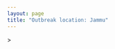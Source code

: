 ```yaml
---
layout: page
title: "Outbreak location: Jammu"
---
```

<div id="mapid">
<script src="https://buda-magenta.github.io/hazard_map/load_map.js"></script>
><script>
var marker_outbreak = L.marker([32.718561, 74.858092],{"autoPan": true}).addTo(map); marker_outbreak.bindTooltip("Jammu").openTooltip();

var circle_1 = L.circle([28.651718, 77.221939], {"pane": "markerPane", "color": "red", "fill": true, "fillOpacity": 0.2, "fillRule": "evenodd", "lineCap": "round", "lineJoin": "round", "opacity": 1.0, "radius": 107248, "stroke": true, "weight": 3}).addTo(map);
circle_1.bindTooltip("Delhi<br>rank: 1<br>hazard index: 0.107248")
circle_1.bindPopup('<a href="https://buda-magenta.github.io/hazard_map/Delhi">Delhi</a>')

var circle_2 = L.circle([31.292011, 75.568058], {"pane": "markerPane", "color": "red", "fill": true, "fillOpacity": 0.2, "fillRule": "evenodd", "lineCap": "round", "lineJoin": "round", "opacity": 1.0, "radius": 34776, "stroke": true, "weight": 3}).addTo(map);
circle_2.bindTooltip("Jalandhar<br>rank: 2<br>hazard index: 0.034776")
circle_2.bindPopup('<a href="https://buda-magenta.github.io/hazard_map/Jalandhar">Jalandhar</a>')

var circle_3 = L.circle([34.074744, 74.820444], {"pane": "markerPane", "color": "red", "fill": true, "fillOpacity": 0.2, "fillRule": "evenodd", "lineCap": "round", "lineJoin": "round", "opacity": 1.0, "radius": 34294, "stroke": true, "weight": 3}).addTo(map);
circle_3.bindTooltip("Srinagar<br>rank: 3<br>hazard index: 0.034295")
circle_3.bindPopup('<a href="https://buda-magenta.github.io/hazard_map/Srinagar">Srinagar</a>')

var circle_4 = L.circle([30.909016, 75.851601], {"pane": "markerPane", "color": "red", "fill": true, "fillOpacity": 0.2, "fillRule": "evenodd", "lineCap": "round", "lineJoin": "round", "opacity": 1.0, "radius": 30498, "stroke": true, "weight": 3}).addTo(map);
circle_4.bindTooltip("Ludhiana<br>rank: 4<br>hazard index: 0.030499")
circle_4.bindPopup('<a href="https://buda-magenta.github.io/hazard_map/Ludhiana">Ludhiana</a>')

var circle_5 = L.circle([31.634308, 74.873679], {"pane": "markerPane", "color": "red", "fill": true, "fillOpacity": 0.2, "fillRule": "evenodd", "lineCap": "round", "lineJoin": "round", "opacity": 1.0, "radius": 25561, "stroke": true, "weight": 3}).addTo(map);
circle_5.bindTooltip("Amritsar<br>rank: 5<br>hazard index: 0.025561")
circle_5.bindPopup('<a href="https://buda-magenta.github.io/hazard_map/Amritsar">Amritsar</a>')

var circle_6 = L.circle([32.301710, 75.658642], {"pane": "markerPane", "color": "red", "fill": true, "fillOpacity": 0.2, "fillRule": "evenodd", "lineCap": "round", "lineJoin": "round", "opacity": 1.0, "radius": 15220, "stroke": true, "weight": 3}).addTo(map);
circle_6.bindTooltip("Pathankot<br>rank: 6<br>hazard index: 0.015221")
circle_6.bindPopup('<a href="https://buda-magenta.github.io/hazard_map/Pathankot">Pathankot</a>')

var circle_7 = L.circle([23.021624, 72.579707], {"pane": "markerPane", "color": "red", "fill": true, "fillOpacity": 0.2, "fillRule": "evenodd", "lineCap": "round", "lineJoin": "round", "opacity": 1.0, "radius": 10831, "stroke": true, "weight": 3}).addTo(map);
circle_7.bindTooltip("Ahmedabad<br>rank: 7<br>hazard index: 0.010832")
circle_7.bindPopup('<a href="https://buda-magenta.github.io/hazard_map/Ahmedabad">Ahmedabad</a>')

var circle_8 = L.circle([26.838100, 80.934600], {"pane": "markerPane", "color": "red", "fill": true, "fillOpacity": 0.2, "fillRule": "evenodd", "lineCap": "round", "lineJoin": "round", "opacity": 1.0, "radius": 9696, "stroke": true, "weight": 3}).addTo(map);
circle_8.bindTooltip("Lucknow<br>rank: 8<br>hazard index: 0.009696")
circle_8.bindPopup('<a href="https://buda-magenta.github.io/hazard_map/Lucknow">Lucknow</a>')

var circle_9 = L.circle([25.531031, 78.652689], {"pane": "markerPane", "color": "red", "fill": true, "fillOpacity": 0.2, "fillRule": "evenodd", "lineCap": "round", "lineJoin": "round", "opacity": 1.0, "radius": 7533, "stroke": true, "weight": 3}).addTo(map);
circle_9.bindTooltip("Jhansi<br>rank: 9<br>hazard index: 0.007534")
circle_9.bindPopup('<a href="https://buda-magenta.github.io/hazard_map/Jhansi">Jhansi</a>')

var circle_10 = L.circle([29.988077, 77.508130], {"pane": "markerPane", "color": "red", "fill": true, "fillOpacity": 0.2, "fillRule": "evenodd", "lineCap": "round", "lineJoin": "round", "opacity": 1.0, "radius": 6601, "stroke": true, "weight": 3}).addTo(map);
circle_10.bindTooltip("Saharanpur<br>rank: 10<br>hazard index: 0.006601")
circle_10.bindPopup('<a href="https://buda-magenta.github.io/hazard_map/Saharanpur">Saharanpur</a>')

var circle_11 = L.circle([19.075990, 72.877393], {"pane": "markerPane", "color": "red", "fill": true, "fillOpacity": 0.2, "fillRule": "evenodd", "lineCap": "round", "lineJoin": "round", "opacity": 1.0, "radius": 5399, "stroke": true, "weight": 3}).addTo(map);
circle_11.bindTooltip("Mumbai<br>rank: 11<br>hazard index: 0.005399")
circle_11.bindPopup('<a href="https://buda-magenta.github.io/hazard_map/Mumbai">Mumbai</a>')

var circle_12 = L.circle([26.296772, 73.035143], {"pane": "markerPane", "color": "red", "fill": true, "fillOpacity": 0.2, "fillRule": "evenodd", "lineCap": "round", "lineJoin": "round", "opacity": 1.0, "radius": 4578, "stroke": true, "weight": 3}).addTo(map);
circle_12.bindTooltip("Jodhpur<br>rank: 12<br>hazard index: 0.004579")
circle_12.bindPopup('<a href="https://buda-magenta.github.io/hazard_map/Jodhpur">Jodhpur</a>')

var circle_13 = L.circle([22.541418, 88.357691], {"pane": "markerPane", "color": "red", "fill": true, "fillOpacity": 0.2, "fillRule": "evenodd", "lineCap": "round", "lineJoin": "round", "opacity": 1.0, "radius": 4468, "stroke": true, "weight": 3}).addTo(map);
circle_13.bindTooltip("Kolkata<br>rank: 13<br>hazard index: 0.004469")
circle_13.bindPopup('<a href="https://buda-magenta.github.io/hazard_map/Kolkata">Kolkata</a>')

var circle_14 = L.circle([26.460914, 80.321759], {"pane": "markerPane", "color": "red", "fill": true, "fillOpacity": 0.2, "fillRule": "evenodd", "lineCap": "round", "lineJoin": "round", "opacity": 1.0, "radius": 3927, "stroke": true, "weight": 3}).addTo(map);
circle_14.bindTooltip("Kanpur<br>rank: 14<br>hazard index: 0.003927")
circle_14.bindPopup('<a href="https://buda-magenta.github.io/hazard_map/Kanpur">Kanpur</a>')

var circle_15 = L.circle([28.863842, 78.805778], {"pane": "markerPane", "color": "red", "fill": true, "fillOpacity": 0.2, "fillRule": "evenodd", "lineCap": "round", "lineJoin": "round", "opacity": 1.0, "radius": 3607, "stroke": true, "weight": 3}).addTo(map);
circle_15.bindTooltip("Moradabad<br>rank: 15<br>hazard index: 0.003608")
circle_15.bindPopup('<a href="https://buda-magenta.github.io/hazard_map/Moradabad">Moradabad</a>')

var circle_16 = L.circle([31.608574, 75.846442], {"pane": "markerPane", "color": "red", "fill": true, "fillOpacity": 0.2, "fillRule": "evenodd", "lineCap": "round", "lineJoin": "round", "opacity": 1.0, "radius": 3414, "stroke": true, "weight": 3}).addTo(map);
circle_16.bindTooltip("Hoshiarpur<br>rank: 16<br>hazard index: 0.003415")
circle_16.bindPopup('<a href="https://buda-magenta.github.io/hazard_map/Hoshiarpur">Hoshiarpur</a>')

var circle_17 = L.circle([28.015929, 73.317137], {"pane": "markerPane", "color": "red", "fill": true, "fillOpacity": 0.2, "fillRule": "evenodd", "lineCap": "round", "lineJoin": "round", "opacity": 1.0, "radius": 2697, "stroke": true, "weight": 3}).addTo(map);
circle_17.bindTooltip("Bikaner<br>rank: 17<br>hazard index: 0.002698")
circle_17.bindPopup('<a href="https://buda-magenta.github.io/hazard_map/Bikaner">Bikaner</a>')

var circle_18 = L.circle([25.335649, 83.007629], {"pane": "markerPane", "color": "red", "fill": true, "fillOpacity": 0.2, "fillRule": "evenodd", "lineCap": "round", "lineJoin": "round", "opacity": 1.0, "radius": 2672, "stroke": true, "weight": 3}).addTo(map);
circle_18.bindTooltip("Varanasi<br>rank: 18<br>hazard index: 0.002673")
circle_18.bindPopup('<a href="https://buda-magenta.github.io/hazard_map/Varanasi">Varanasi</a>')

var circle_19 = L.circle([26.915458, 75.818982], {"pane": "markerPane", "color": "red", "fill": true, "fillOpacity": 0.2, "fillRule": "evenodd", "lineCap": "round", "lineJoin": "round", "opacity": 1.0, "radius": 2566, "stroke": true, "weight": 3}).addTo(map);
circle_19.bindTooltip("Jaipur<br>rank: 19<br>hazard index: 0.002566")
circle_19.bindPopup('<a href="https://buda-magenta.github.io/hazard_map/Jaipur">Jaipur</a>')

var circle_20 = L.circle([28.457876, 79.405571], {"pane": "markerPane", "color": "red", "fill": true, "fillOpacity": 0.2, "fillRule": "evenodd", "lineCap": "round", "lineJoin": "round", "opacity": 1.0, "radius": 2286, "stroke": true, "weight": 3}).addTo(map);
circle_20.bindTooltip("Bareilly<br>rank: 20<br>hazard index: 0.002286")
circle_20.bindPopup('<a href="https://buda-magenta.github.io/hazard_map/Bareilly">Bareilly</a>')

var circle_21 = L.circle([31.819303, 75.199994], {"pane": "markerPane", "color": "red", "fill": true, "fillOpacity": 0.2, "fillRule": "evenodd", "lineCap": "round", "lineJoin": "round", "opacity": 1.0, "radius": 2169, "stroke": true, "weight": 3}).addTo(map);
circle_21.bindTooltip("Batala<br>rank: 21<br>hazard index: 0.002169")
circle_21.bindPopup('<a href="https://buda-magenta.github.io/hazard_map/Batala">Batala</a>')

var circle_22 = L.circle([30.179115, 75.047102], {"pane": "markerPane", "color": "red", "fill": true, "fillOpacity": 0.2, "fillRule": "evenodd", "lineCap": "round", "lineJoin": "round", "opacity": 1.0, "radius": 2146, "stroke": true, "weight": 3}).addTo(map);
circle_22.bindTooltip("Bathinda<br>rank: 22<br>hazard index: 0.002146")
circle_22.bindPopup('<a href="https://buda-magenta.github.io/hazard_map/Bathinda">Bathinda</a>')

var circle_23 = L.circle([27.175255, 78.009816], {"pane": "markerPane", "color": "red", "fill": true, "fillOpacity": 0.2, "fillRule": "evenodd", "lineCap": "round", "lineJoin": "round", "opacity": 1.0, "radius": 1891, "stroke": true, "weight": 3}).addTo(map);
circle_23.bindTooltip("Agra<br>rank: 23<br>hazard index: 0.001891")
circle_23.bindPopup('<a href="https://buda-magenta.github.io/hazard_map/Agra">Agra</a>')

var circle_24 = L.circle([23.258486, 77.401989], {"pane": "markerPane", "color": "red", "fill": true, "fillOpacity": 0.2, "fillRule": "evenodd", "lineCap": "round", "lineJoin": "round", "opacity": 1.0, "radius": 1851, "stroke": true, "weight": 3}).addTo(map);
circle_24.bindTooltip("Bhopal<br>rank: 24<br>hazard index: 0.001852")
circle_24.bindPopup('<a href="https://buda-magenta.github.io/hazard_map/Bhopal">Bhopal</a>')

var circle_25 = L.circle([29.000653, 77.768229], {"pane": "markerPane", "color": "red", "fill": true, "fillOpacity": 0.2, "fillRule": "evenodd", "lineCap": "round", "lineJoin": "round", "opacity": 1.0, "radius": 1726, "stroke": true, "weight": 3}).addTo(map);
circle_25.bindTooltip("Meerut<br>rank: 25<br>hazard index: 0.001727")
circle_25.bindPopup('<a href="https://buda-magenta.github.io/hazard_map/Meerut">Meerut</a>')

var circle_26 = L.circle([28.402979, 77.310384], {"pane": "markerPane", "color": "red", "fill": true, "fillOpacity": 0.2, "fillRule": "evenodd", "lineCap": "round", "lineJoin": "round", "opacity": 1.0, "radius": 1671, "stroke": true, "weight": 3}).addTo(map);
circle_26.bindTooltip("Faridabad<br>rank: 26<br>hazard index: 0.001671")
circle_26.bindPopup('<a href="https://buda-magenta.github.io/hazard_map/Faridabad">Faridabad</a>')

var circle_27 = L.circle([30.384367, 76.770421], {"pane": "markerPane", "color": "red", "fill": true, "fillOpacity": 0.2, "fillRule": "evenodd", "lineCap": "round", "lineJoin": "round", "opacity": 1.0, "radius": 1554, "stroke": true, "weight": 3}).addTo(map);
circle_27.bindTooltip("Ambala<br>rank: 27<br>hazard index: 0.001554")
circle_27.bindPopup('<a href="https://buda-magenta.github.io/hazard_map/Ambala">Ambala</a>')

var circle_28 = L.circle([28.428262, 77.002700], {"pane": "markerPane", "color": "red", "fill": true, "fillOpacity": 0.2, "fillRule": "evenodd", "lineCap": "round", "lineJoin": "round", "opacity": 1.0, "radius": 1516, "stroke": true, "weight": 3}).addTo(map);
circle_28.bindTooltip("Gurgaon<br>rank: 28<br>hazard index: 0.001516")
circle_28.bindPopup('<a href="https://buda-magenta.github.io/hazard_map/Gurgaon">Gurgaon</a>')

var circle_29 = L.circle([31.385241, 75.305523], {"pane": "markerPane", "color": "red", "fill": true, "fillOpacity": 0.2, "fillRule": "evenodd", "lineCap": "round", "lineJoin": "round", "opacity": 1.0, "radius": 1331, "stroke": true, "weight": 3}).addTo(map);
circle_29.bindTooltip("Kapurthala<br>rank: 29<br>hazard index: 0.001331")
circle_29.bindPopup('<a href="https://buda-magenta.github.io/hazard_map/Kapurthala">Kapurthala</a>')

var circle_30 = L.circle([26.203725, 78.157363], {"pane": "markerPane", "color": "red", "fill": true, "fillOpacity": 0.2, "fillRule": "evenodd", "lineCap": "round", "lineJoin": "round", "opacity": 1.0, "radius": 1265, "stroke": true, "weight": 3}).addTo(map);
circle_30.bindTooltip("Gwalior<br>rank: 30<br>hazard index: 0.001265")
circle_30.bindPopup('<a href="https://buda-magenta.github.io/hazard_map/Gwalior">Gwalior</a>')

var circle_31 = L.circle([18.521428, 73.854454], {"pane": "markerPane", "color": "red", "fill": true, "fillOpacity": 0.2, "fillRule": "evenodd", "lineCap": "round", "lineJoin": "round", "opacity": 1.0, "radius": 1260, "stroke": true, "weight": 3}).addTo(map);
circle_31.bindTooltip("Pune<br>rank: 31<br>hazard index: 0.001260")
circle_31.bindPopup('<a href="https://buda-magenta.github.io/hazard_map/Pune">Pune</a>')

var circle_32 = L.circle([25.438130, 81.833800], {"pane": "markerPane", "color": "red", "fill": true, "fillOpacity": 0.2, "fillRule": "evenodd", "lineCap": "round", "lineJoin": "round", "opacity": 1.0, "radius": 1254, "stroke": true, "weight": 3}).addTo(map);
circle_32.bindTooltip("Allahabad<br>rank: 32<br>hazard index: 0.001255")
circle_32.bindPopup('<a href="https://buda-magenta.github.io/hazard_map/Allahabad">Allahabad</a>')

var circle_33 = L.circle([30.733442, 76.779714], {"pane": "markerPane", "color": "red", "fill": true, "fillOpacity": 0.2, "fillRule": "evenodd", "lineCap": "round", "lineJoin": "round", "opacity": 1.0, "radius": 1128, "stroke": true, "weight": 3}).addTo(map);
circle_33.bindTooltip("Chandigarh<br>rank: 33<br>hazard index: 0.001128")
circle_33.bindPopup('<a href="https://buda-magenta.github.io/hazard_map/Chandigarh">Chandigarh</a>')

var circle_34 = L.circle([28.901090, 76.580194], {"pane": "markerPane", "color": "red", "fill": true, "fillOpacity": 0.2, "fillRule": "evenodd", "lineCap": "round", "lineJoin": "round", "opacity": 1.0, "radius": 1103, "stroke": true, "weight": 3}).addTo(map);
circle_34.bindTooltip("Rohtak<br>rank: 34<br>hazard index: 0.001104")
circle_34.bindPopup('<a href="https://buda-magenta.github.io/hazard_map/Rohtak">Rohtak</a>')

var circle_35 = L.circle([29.391275, 76.977168], {"pane": "markerPane", "color": "red", "fill": true, "fillOpacity": 0.2, "fillRule": "evenodd", "lineCap": "round", "lineJoin": "round", "opacity": 1.0, "radius": 1078, "stroke": true, "weight": 3}).addTo(map);
circle_35.bindTooltip("Panipat<br>rank: 35<br>hazard index: 0.001078")
circle_35.bindPopup('<a href="https://buda-magenta.github.io/hazard_map/Panipat">Panipat</a>')

var circle_36 = L.circle([27.876990, 78.137290], {"pane": "markerPane", "color": "red", "fill": true, "fillOpacity": 0.2, "fillRule": "evenodd", "lineCap": "round", "lineJoin": "round", "opacity": 1.0, "radius": 980, "stroke": true, "weight": 3}).addTo(map);
circle_36.bindTooltip("Aligarh<br>rank: 36<br>hazard index: 0.000980")
circle_36.bindPopup('<a href="https://buda-magenta.github.io/hazard_map/Aligarh">Aligarh</a>')

var circle_37 = L.circle([12.979120, 77.591300], {"pane": "markerPane", "color": "red", "fill": true, "fillOpacity": 0.2, "fillRule": "evenodd", "lineCap": "round", "lineJoin": "round", "opacity": 1.0, "radius": 968, "stroke": true, "weight": 3}).addTo(map);
circle_37.bindTooltip("Bangalore<br>rank: 37<br>hazard index: 0.000969")
circle_37.bindPopup('<a href="https://buda-magenta.github.io/hazard_map/Bangalore">Bangalore</a>')

var circle_38 = L.circle([21.170200, 72.831100], {"pane": "markerPane", "color": "red", "fill": true, "fillOpacity": 0.2, "fillRule": "evenodd", "lineCap": "round", "lineJoin": "round", "opacity": 1.0, "radius": 914, "stroke": true, "weight": 3}).addTo(map);
circle_38.bindTooltip("Surat<br>rank: 38<br>hazard index: 0.000915")
circle_38.bindPopup('<a href="https://buda-magenta.github.io/hazard_map/Surat">Surat</a>')

var circle_39 = L.circle([29.938447, 78.145298], {"pane": "markerPane", "color": "red", "fill": true, "fillOpacity": 0.2, "fillRule": "evenodd", "lineCap": "round", "lineJoin": "round", "opacity": 1.0, "radius": 903, "stroke": true, "weight": 3}).addTo(map);
circle_39.bindTooltip("Haridwar<br>rank: 39<br>hazard index: 0.000904")
circle_39.bindPopup('<a href="https://buda-magenta.github.io/hazard_map/Haridwar">Haridwar</a>')

var circle_40 = L.circle([22.720362, 75.868200], {"pane": "markerPane", "color": "red", "fill": true, "fillOpacity": 0.2, "fillRule": "evenodd", "lineCap": "round", "lineJoin": "round", "opacity": 1.0, "radius": 889, "stroke": true, "weight": 3}).addTo(map);
circle_40.bindTooltip("Indore<br>rank: 40<br>hazard index: 0.000890")
circle_40.bindPopup('<a href="https://buda-magenta.github.io/hazard_map/Indore">Indore</a>')

var circle_41 = L.circle([25.609324, 85.123525], {"pane": "markerPane", "color": "red", "fill": true, "fillOpacity": 0.2, "fillRule": "evenodd", "lineCap": "round", "lineJoin": "round", "opacity": 1.0, "radius": 888, "stroke": true, "weight": 3}).addTo(map);
circle_41.bindTooltip("Patna<br>rank: 41<br>hazard index: 0.000888")
circle_41.bindPopup('<a href="https://buda-magenta.github.io/hazard_map/Patna">Patna</a>')

var circle_42 = L.circle([23.795281, 86.430964], {"pane": "markerPane", "color": "red", "fill": true, "fillOpacity": 0.2, "fillRule": "evenodd", "lineCap": "round", "lineJoin": "round", "opacity": 1.0, "radius": 887, "stroke": true, "weight": 3}).addTo(map);
circle_42.bindTooltip("Dhanbad<br>rank: 42<br>hazard index: 0.000888")
circle_42.bindPopup('<a href="https://buda-magenta.github.io/hazard_map/Dhanbad">Dhanbad</a>')

var circle_43 = L.circle([27.912633, 79.746563], {"pane": "markerPane", "color": "red", "fill": true, "fillOpacity": 0.2, "fillRule": "evenodd", "lineCap": "round", "lineJoin": "round", "opacity": 1.0, "radius": 856, "stroke": true, "weight": 3}).addTo(map);
circle_43.bindTooltip("Shahjahanpur<br>rank: 43<br>hazard index: 0.000856")
circle_43.bindPopup('<a href="https://buda-magenta.github.io/hazard_map/Shahjahanpur">Shahjahanpur</a>')

var circle_44 = L.circle([30.211200, 77.286390], {"pane": "markerPane", "color": "red", "fill": true, "fillOpacity": 0.2, "fillRule": "evenodd", "lineCap": "round", "lineJoin": "round", "opacity": 1.0, "radius": 815, "stroke": true, "weight": 3}).addTo(map);
circle_44.bindTooltip("Yamunanagar<br>rank: 44<br>hazard index: 0.000816")
circle_44.bindPopup('<a href="https://buda-magenta.github.io/hazard_map/Yamunanagar">Yamunanagar</a>')

var circle_45 = L.circle([30.885100, 74.660141], {"pane": "markerPane", "color": "red", "fill": true, "fillOpacity": 0.2, "fillRule": "evenodd", "lineCap": "round", "lineJoin": "round", "opacity": 1.0, "radius": 796, "stroke": true, "weight": 3}).addTo(map);
circle_45.bindTooltip("Firozpur<br>rank: 45<br>hazard index: 0.000797")
circle_45.bindPopup('<a href="https://buda-magenta.github.io/hazard_map/Firozpur">Firozpur</a>')

var circle_46 = L.circle([30.783987, 75.160574], {"pane": "markerPane", "color": "red", "fill": true, "fillOpacity": 0.2, "fillRule": "evenodd", "lineCap": "round", "lineJoin": "round", "opacity": 1.0, "radius": 786, "stroke": true, "weight": 3}).addTo(map);
circle_46.bindTooltip("Moga<br>rank: 46<br>hazard index: 0.000786")
circle_46.bindPopup('<a href="https://buda-magenta.github.io/hazard_map/Moga">Moga</a>')

var circle_47 = L.circle([29.680327, 76.989625], {"pane": "markerPane", "color": "red", "fill": true, "fillOpacity": 0.2, "fillRule": "evenodd", "lineCap": "round", "lineJoin": "round", "opacity": 1.0, "radius": 747, "stroke": true, "weight": 3}).addTo(map);
circle_47.bindTooltip("Karnal<br>rank: 47<br>hazard index: 0.000747")
circle_47.bindPopup('<a href="https://buda-magenta.github.io/hazard_map/Karnal">Karnal</a>')

var circle_48 = L.circle([21.149813, 79.082056], {"pane": "markerPane", "color": "red", "fill": true, "fillOpacity": 0.2, "fillRule": "evenodd", "lineCap": "round", "lineJoin": "round", "opacity": 1.0, "radius": 739, "stroke": true, "weight": 3}).addTo(map);
circle_48.bindTooltip("Nagpur<br>rank: 48<br>hazard index: 0.000740")
circle_48.bindPopup('<a href="https://buda-magenta.github.io/hazard_map/Nagpur">Nagpur</a>')

var circle_49 = L.circle([17.388786, 78.461065], {"pane": "markerPane", "color": "red", "fill": true, "fillOpacity": 0.2, "fillRule": "evenodd", "lineCap": "round", "lineJoin": "round", "opacity": 1.0, "radius": 718, "stroke": true, "weight": 3}).addTo(map);
circle_49.bindTooltip("Hyderabad<br>rank: 49<br>hazard index: 0.000719")
circle_49.bindPopup('<a href="https://buda-magenta.github.io/hazard_map/Hyderabad">Hyderabad</a>')

var circle_50 = L.circle([26.671329, 83.364583], {"pane": "markerPane", "color": "red", "fill": true, "fillOpacity": 0.2, "fillRule": "evenodd", "lineCap": "round", "lineJoin": "round", "opacity": 1.0, "radius": 697, "stroke": true, "weight": 3}).addTo(map);
circle_50.bindTooltip("Gorakhpur<br>rank: 50<br>hazard index: 0.000697")
circle_50.bindPopup('<a href="https://buda-magenta.github.io/hazard_map/Gorakhpur">Gorakhpur</a>')

var circle_51 = L.circle([13.083694, 80.270186], {"pane": "markerPane", "color": "red", "fill": true, "fillOpacity": 0.2, "fillRule": "evenodd", "lineCap": "round", "lineJoin": "round", "opacity": 1.0, "radius": 679, "stroke": true, "weight": 3}).addTo(map);
circle_51.bindTooltip("Chennai<br>rank: 51<br>hazard index: 0.000680")
circle_51.bindPopup('<a href="https://buda-magenta.github.io/hazard_map/Chennai">Chennai</a>')

var circle_52 = L.circle([25.196826, 76.000893], {"pane": "markerPane", "color": "red", "fill": true, "fillOpacity": 0.2, "fillRule": "evenodd", "lineCap": "round", "lineJoin": "round", "opacity": 1.0, "radius": 667, "stroke": true, "weight": 3}).addTo(map);
circle_52.bindTooltip("Kota<br>rank: 52<br>hazard index: 0.000668")
circle_52.bindPopup('<a href="https://buda-magenta.github.io/hazard_map/Kota">Kota</a>')

var circle_53 = L.circle([29.367200, 74.298364], {"pane": "markerPane", "color": "red", "fill": true, "fillOpacity": 0.2, "fillRule": "evenodd", "lineCap": "round", "lineJoin": "round", "opacity": 1.0, "radius": 659, "stroke": true, "weight": 3}).addTo(map);
circle_53.bindTooltip("Hanumangarh<br>rank: 53<br>hazard index: 0.000659")
circle_53.bindPopup('<a href="https://buda-magenta.github.io/hazard_map/Hanumangarh">Hanumangarh</a>')

var circle_54 = L.circle([29.003314, 77.016732], {"pane": "markerPane", "color": "red", "fill": true, "fillOpacity": 0.2, "fillRule": "evenodd", "lineCap": "round", "lineJoin": "round", "opacity": 1.0, "radius": 616, "stroke": true, "weight": 3}).addTo(map);
circle_54.bindTooltip("Sonipat<br>rank: 54<br>hazard index: 0.000616")
circle_54.bindPopup('<a href="https://buda-magenta.github.io/hazard_map/Sonipat">Sonipat</a>')

var circle_55 = L.circle([28.733400, 77.298600], {"pane": "markerPane", "color": "red", "fill": true, "fillOpacity": 0.2, "fillRule": "evenodd", "lineCap": "round", "lineJoin": "round", "opacity": 1.0, "radius": 612, "stroke": true, "weight": 3}).addTo(map);
circle_55.bindTooltip("Loni<br>rank: 55<br>hazard index: 0.000612")
circle_55.bindPopup('<a href="https://buda-magenta.github.io/hazard_map/Loni">Loni</a>')

var circle_56 = L.circle([29.869350, 77.890212], {"pane": "markerPane", "color": "red", "fill": true, "fillOpacity": 0.2, "fillRule": "evenodd", "lineCap": "round", "lineJoin": "round", "opacity": 1.0, "radius": 569, "stroke": true, "weight": 3}).addTo(map);
circle_56.bindTooltip("Roorkee<br>rank: 56<br>hazard index: 0.000569")
circle_56.bindPopup('<a href="https://buda-magenta.github.io/hazard_map/Roorkee">Roorkee</a>')

var circle_57 = L.circle([27.633333, 77.583333], {"pane": "markerPane", "color": "red", "fill": true, "fillOpacity": 0.2, "fillRule": "evenodd", "lineCap": "round", "lineJoin": "round", "opacity": 1.0, "radius": 560, "stroke": true, "weight": 3}).addTo(map);
circle_57.bindTooltip("Mathura<br>rank: 57<br>hazard index: 0.000560")
circle_57.bindPopup('<a href="https://buda-magenta.github.io/hazard_map/Mathura">Mathura</a>')

var circle_58 = L.circle([23.687130, 86.974659], {"pane": "markerPane", "color": "red", "fill": true, "fillOpacity": 0.2, "fillRule": "evenodd", "lineCap": "round", "lineJoin": "round", "opacity": 1.0, "radius": 557, "stroke": true, "weight": 3}).addTo(map);
circle_58.bindTooltip("Asansol<br>rank: 58<br>hazard index: 0.000557")
circle_58.bindPopup('<a href="https://buda-magenta.github.io/hazard_map/Asansol">Asansol</a>')

var circle_59 = L.circle([29.448006, 77.740685], {"pane": "markerPane", "color": "red", "fill": true, "fillOpacity": 0.2, "fillRule": "evenodd", "lineCap": "round", "lineJoin": "round", "opacity": 1.0, "radius": 517, "stroke": true, "weight": 3}).addTo(map);
circle_59.bindTooltip("Muzaffarnagar<br>rank: 59<br>hazard index: 0.000518")
circle_59.bindPopup('<a href="https://buda-magenta.github.io/hazard_map/Muzaffarnagar">Muzaffarnagar</a>')

var circle_60 = L.circle([28.660965, 76.834676], {"pane": "markerPane", "color": "red", "fill": true, "fillOpacity": 0.2, "fillRule": "evenodd", "lineCap": "round", "lineJoin": "round", "opacity": 1.0, "radius": 486, "stroke": true, "weight": 3}).addTo(map);
circle_60.bindTooltip("Bahadurgarh<br>rank: 60<br>hazard index: 0.000486")
circle_60.bindPopup('<a href="https://buda-magenta.github.io/hazard_map/Bahadurgarh">Bahadurgarh</a>')

var circle_61 = L.circle([22.297314, 73.194257], {"pane": "markerPane", "color": "red", "fill": true, "fillOpacity": 0.2, "fillRule": "evenodd", "lineCap": "round", "lineJoin": "round", "opacity": 1.0, "radius": 431, "stroke": true, "weight": 3}).addTo(map);
circle_61.bindTooltip("Vadodara<br>rank: 61<br>hazard index: 0.000431")
circle_61.bindPopup('<a href="https://buda-magenta.github.io/hazard_map/Vadodara">Vadodara</a>')

var circle_62 = L.circle([27.060786, 74.176675], {"pane": "markerPane", "color": "red", "fill": true, "fillOpacity": 0.2, "fillRule": "evenodd", "lineCap": "round", "lineJoin": "round", "opacity": 1.0, "radius": 419, "stroke": true, "weight": 3}).addTo(map);
circle_62.bindTooltip("Nagaur<br>rank: 62<br>hazard index: 0.000419")
circle_62.bindPopup('<a href="https://buda-magenta.github.io/hazard_map/Nagaur">Nagaur</a>')

var circle_63 = L.circle([22.305199, 70.802833], {"pane": "markerPane", "color": "red", "fill": true, "fillOpacity": 0.2, "fillRule": "evenodd", "lineCap": "round", "lineJoin": "round", "opacity": 1.0, "radius": 415, "stroke": true, "weight": 3}).addTo(map);
circle_63.bindTooltip("Rajkot<br>rank: 63<br>hazard index: 0.000416")
circle_63.bindPopup('<a href="https://buda-magenta.github.io/hazard_map/Rajkot">Rajkot</a>')

var circle_64 = L.circle([28.753900, 77.399900], {"pane": "markerPane", "color": "red", "fill": true, "fillOpacity": 0.2, "fillRule": "evenodd", "lineCap": "round", "lineJoin": "round", "opacity": 1.0, "radius": 411, "stroke": true, "weight": 3}).addTo(map);
circle_64.bindTooltip("Khora<br>rank: 64<br>hazard index: 0.000412")
circle_64.bindPopup('<a href="https://buda-magenta.github.io/hazard_map/Khora">Khora</a>')

var circle_65 = L.circle([23.535048, 87.338043], {"pane": "markerPane", "color": "red", "fill": true, "fillOpacity": 0.2, "fillRule": "evenodd", "lineCap": "round", "lineJoin": "round", "opacity": 1.0, "radius": 385, "stroke": true, "weight": 3}).addTo(map);
circle_65.bindTooltip("Durgapur<br>rank: 65<br>hazard index: 0.000386")
circle_65.bindPopup('<a href="https://buda-magenta.github.io/hazard_map/Durgapur">Durgapur</a>')

var circle_66 = L.circle([25.795593, 82.488341], {"pane": "markerPane", "color": "red", "fill": true, "fillOpacity": 0.2, "fillRule": "evenodd", "lineCap": "round", "lineJoin": "round", "opacity": 1.0, "radius": 362, "stroke": true, "weight": 3}).addTo(map);
circle_66.bindTooltip("Jaunpur<br>rank: 66<br>hazard index: 0.000363")
circle_66.bindPopup('<a href="https://buda-magenta.github.io/hazard_map/Jaunpur">Jaunpur</a>')

var circle_67 = L.circle([24.796436, 85.007956], {"pane": "markerPane", "color": "red", "fill": true, "fillOpacity": 0.2, "fillRule": "evenodd", "lineCap": "round", "lineJoin": "round", "opacity": 1.0, "radius": 354, "stroke": true, "weight": 3}).addTo(map);
circle_67.bindTooltip("Gaya<br>rank: 67<br>hazard index: 0.000354")
circle_67.bindPopup('<a href="https://buda-magenta.github.io/hazard_map/Gaya">Gaya</a>')

var circle_68 = L.circle([29.301826, 76.338471], {"pane": "markerPane", "color": "red", "fill": true, "fillOpacity": 0.2, "fillRule": "evenodd", "lineCap": "round", "lineJoin": "round", "opacity": 1.0, "radius": 349, "stroke": true, "weight": 3}).addTo(map);
circle_68.bindTooltip("Jind<br>rank: 68<br>hazard index: 0.000350")
circle_68.bindPopup('<a href="https://buda-magenta.github.io/hazard_map/Jind">Jind</a>')

var circle_69 = L.circle([15.398403, 73.812918], {"pane": "markerPane", "color": "red", "fill": true, "fillOpacity": 0.2, "fillRule": "evenodd", "lineCap": "round", "lineJoin": "round", "opacity": 1.0, "radius": 344, "stroke": true, "weight": 3}).addTo(map);
circle_69.bindTooltip("Vasco Da Gama<br>rank: 69<br>hazard index: 0.000344")
circle_69.bindPopup('<a href="https://buda-magenta.github.io/hazard_map/Vasco_Da_Gama">Vasco Da Gama</a>')

var circle_70 = L.circle([22.801519, 86.202958], {"pane": "markerPane", "color": "red", "fill": true, "fillOpacity": 0.2, "fillRule": "evenodd", "lineCap": "round", "lineJoin": "round", "opacity": 1.0, "radius": 341, "stroke": true, "weight": 3}).addTo(map);
circle_70.bindTooltip("Jamshedpur<br>rank: 70<br>hazard index: 0.000341")
circle_70.bindPopup('<a href="https://buda-magenta.github.io/hazard_map/Jamshedpur">Jamshedpur</a>')

var circle_71 = L.circle([26.180598, 91.753943], {"pane": "markerPane", "color": "red", "fill": true, "fillOpacity": 0.2, "fillRule": "evenodd", "lineCap": "round", "lineJoin": "round", "opacity": 1.0, "radius": 337, "stroke": true, "weight": 3}).addTo(map);
circle_71.bindTooltip("Guwahati<br>rank: 71<br>hazard index: 0.000338")
circle_71.bindPopup('<a href="https://buda-magenta.github.io/hazard_map/Guwahati">Guwahati</a>')

var circle_72 = L.circle([30.533129, 75.880760], {"pane": "markerPane", "color": "red", "fill": true, "fillOpacity": 0.2, "fillRule": "evenodd", "lineCap": "round", "lineJoin": "round", "opacity": 1.0, "radius": 337, "stroke": true, "weight": 3}).addTo(map);
circle_72.bindTooltip("Malerkotla<br>rank: 72<br>hazard index: 0.000337")
circle_72.bindPopup('<a href="https://buda-magenta.github.io/hazard_map/Malerkotla">Malerkotla</a>')

var circle_73 = L.circle([25.565691, 80.063489], {"pane": "markerPane", "color": "red", "fill": true, "fillOpacity": 0.2, "fillRule": "evenodd", "lineCap": "round", "lineJoin": "round", "opacity": 1.0, "radius": 332, "stroke": true, "weight": 3}).addTo(map);
circle_73.bindTooltip("Khanna<br>rank: 73<br>hazard index: 0.000332")
circle_73.bindPopup('<a href="https://buda-magenta.github.io/hazard_map/Khanna">Khanna</a>')

var circle_74 = L.circle([25.604091, 73.415609], {"pane": "markerPane", "color": "red", "fill": true, "fillOpacity": 0.2, "fillRule": "evenodd", "lineCap": "round", "lineJoin": "round", "opacity": 1.0, "radius": 331, "stroke": true, "weight": 3}).addTo(map);
circle_74.bindTooltip("Pali<br>rank: 74<br>hazard index: 0.000332")
circle_74.bindPopup('<a href="https://buda-magenta.github.io/hazard_map/Pali">Pali</a>')

var circle_75 = L.circle([23.666667, 72.500000], {"pane": "markerPane", "color": "red", "fill": true, "fillOpacity": 0.2, "fillRule": "evenodd", "lineCap": "round", "lineJoin": "round", "opacity": 1.0, "radius": 327, "stroke": true, "weight": 3}).addTo(map);
circle_75.bindTooltip("Mahesana<br>rank: 75<br>hazard index: 0.000328")
circle_75.bindPopup('<a href="https://buda-magenta.github.io/hazard_map/Mahesana">Mahesana</a>')

var circle_76 = L.circle([27.177366, 78.389912], {"pane": "markerPane", "color": "red", "fill": true, "fillOpacity": 0.2, "fillRule": "evenodd", "lineCap": "round", "lineJoin": "round", "opacity": 1.0, "radius": 327, "stroke": true, "weight": 3}).addTo(map);
circle_76.bindTooltip("Firozabad<br>rank: 76<br>hazard index: 0.000327")
circle_76.bindPopup('<a href="https://buda-magenta.github.io/hazard_map/Firozabad">Firozabad</a>')

var circle_77 = L.circle([28.740613, 77.835426], {"pane": "markerPane", "color": "red", "fill": true, "fillOpacity": 0.2, "fillRule": "evenodd", "lineCap": "round", "lineJoin": "round", "opacity": 1.0, "radius": 315, "stroke": true, "weight": 3}).addTo(map);
circle_77.bindTooltip("Hapur<br>rank: 77<br>hazard index: 0.000315")
circle_77.bindPopup('<a href="https://buda-magenta.github.io/hazard_map/Hapur">Hapur</a>')

var circle_78 = L.circle([26.469100, 74.639000], {"pane": "markerPane", "color": "red", "fill": true, "fillOpacity": 0.2, "fillRule": "evenodd", "lineCap": "round", "lineJoin": "round", "opacity": 1.0, "radius": 312, "stroke": true, "weight": 3}).addTo(map);
circle_78.bindTooltip("Ajmer<br>rank: 78<br>hazard index: 0.000312")
circle_78.bindPopup('<a href="https://buda-magenta.github.io/hazard_map/Ajmer">Ajmer</a>')

var circle_79 = L.circle([30.129326, 77.245483], {"pane": "markerPane", "color": "red", "fill": true, "fillOpacity": 0.2, "fillRule": "evenodd", "lineCap": "round", "lineJoin": "round", "opacity": 1.0, "radius": 307, "stroke": true, "weight": 3}).addTo(map);
circle_79.bindTooltip("Jagadhri<br>rank: 79<br>hazard index: 0.000307")
circle_79.bindPopup('<a href="https://buda-magenta.github.io/hazard_map/Jagadhri">Jagadhri</a>')

var circle_80 = L.circle([28.570784, 77.327107], {"pane": "markerPane", "color": "red", "fill": true, "fillOpacity": 0.2, "fillRule": "evenodd", "lineCap": "round", "lineJoin": "round", "opacity": 1.0, "radius": 305, "stroke": true, "weight": 3}).addTo(map);
circle_80.bindTooltip("Noida<br>rank: 80<br>hazard index: 0.000305")
circle_80.bindPopup('<a href="https://buda-magenta.github.io/hazard_map/Noida">Noida</a>')

var circle_81 = L.circle([28.794068, 79.185930], {"pane": "markerPane", "color": "red", "fill": true, "fillOpacity": 0.2, "fillRule": "evenodd", "lineCap": "round", "lineJoin": "round", "opacity": 1.0, "radius": 304, "stroke": true, "weight": 3}).addTo(map);
circle_81.bindTooltip("Rampur<br>rank: 81<br>hazard index: 0.000304")
circle_81.bindPopup('<a href="https://buda-magenta.github.io/hazard_map/Rampur">Rampur</a>')

var circle_82 = L.circle([29.168807, 75.746110], {"pane": "markerPane", "color": "red", "fill": true, "fillOpacity": 0.2, "fillRule": "evenodd", "lineCap": "round", "lineJoin": "round", "opacity": 1.0, "radius": 302, "stroke": true, "weight": 3}).addTo(map);
circle_82.bindTooltip("Hisar<br>rank: 82<br>hazard index: 0.000302")
circle_82.bindPopup('<a href="https://buda-magenta.github.io/hazard_map/Hisar">Hisar</a>')

var circle_83 = L.circle([19.194329, 72.970178], {"pane": "markerPane", "color": "red", "fill": true, "fillOpacity": 0.2, "fillRule": "evenodd", "lineCap": "round", "lineJoin": "round", "opacity": 1.0, "radius": 301, "stroke": true, "weight": 3}).addTo(map);
circle_83.bindTooltip("Thane<br>rank: 83<br>hazard index: 0.000302")
circle_83.bindPopup('<a href="https://buda-magenta.github.io/hazard_map/Thane">Thane</a>')

var circle_84 = L.circle([26.718324, 79.090254], {"pane": "markerPane", "color": "red", "fill": true, "fillOpacity": 0.2, "fillRule": "evenodd", "lineCap": "round", "lineJoin": "round", "opacity": 1.0, "radius": 288, "stroke": true, "weight": 3}).addTo(map);
circle_84.bindTooltip("Etawah<br>rank: 84<br>hazard index: 0.000288")
circle_84.bindPopup('<a href="https://buda-magenta.github.io/hazard_map/Etawah">Etawah</a>')

var circle_85 = L.circle([26.716413, 88.430992], {"pane": "markerPane", "color": "red", "fill": true, "fillOpacity": 0.2, "fillRule": "evenodd", "lineCap": "round", "lineJoin": "round", "opacity": 1.0, "radius": 285, "stroke": true, "weight": 3}).addTo(map);
circle_85.bindTooltip("Siliguri<br>rank: 85<br>hazard index: 0.000285")
circle_85.bindPopup('<a href="https://buda-magenta.github.io/hazard_map/Siliguri">Siliguri</a>')

var circle_86 = L.circle([20.266777, 85.843559], {"pane": "markerPane", "color": "red", "fill": true, "fillOpacity": 0.2, "fillRule": "evenodd", "lineCap": "round", "lineJoin": "round", "opacity": 1.0, "radius": 273, "stroke": true, "weight": 3}).addTo(map);
circle_86.bindTooltip("Bhubaneswar<br>rank: 86<br>hazard index: 0.000273")
circle_86.bindPopup('<a href="https://buda-magenta.github.io/hazard_map/Bhubaneswar">Bhubaneswar</a>')

var circle_87 = L.circle([26.250000, 81.250000], {"pane": "markerPane", "color": "red", "fill": true, "fillOpacity": 0.2, "fillRule": "evenodd", "lineCap": "round", "lineJoin": "round", "opacity": 1.0, "radius": 270, "stroke": true, "weight": 3}).addTo(map);
circle_87.bindTooltip("Rae Bareli<br>rank: 87<br>hazard index: 0.000271")
circle_87.bindPopup('<a href="https://buda-magenta.github.io/hazard_map/Rae_Bareli">Rae Bareli</a>')

var circle_88 = L.circle([30.325565, 78.043681], {"pane": "markerPane", "color": "red", "fill": true, "fillOpacity": 0.2, "fillRule": "evenodd", "lineCap": "round", "lineJoin": "round", "opacity": 1.0, "radius": 270, "stroke": true, "weight": 3}).addTo(map);
circle_88.bindTooltip("Dehradun<br>rank: 88<br>hazard index: 0.000271")
circle_88.bindPopup('<a href="https://buda-magenta.github.io/hazard_map/Dehradun">Dehradun</a>')

var circle_89 = L.circle([16.508759, 80.618510], {"pane": "markerPane", "color": "red", "fill": true, "fillOpacity": 0.2, "fillRule": "evenodd", "lineCap": "round", "lineJoin": "round", "opacity": 1.0, "radius": 257, "stroke": true, "weight": 3}).addTo(map);
circle_89.bindTooltip("Vijayawada<br>rank: 89<br>hazard index: 0.000257")
circle_89.bindPopup('<a href="https://buda-magenta.github.io/hazard_map/Vijayawada">Vijayawada</a>')

var circle_90 = L.circle([23.370035, 85.325013], {"pane": "markerPane", "color": "red", "fill": true, "fillOpacity": 0.2, "fillRule": "evenodd", "lineCap": "round", "lineJoin": "round", "opacity": 1.0, "radius": 248, "stroke": true, "weight": 3}).addTo(map);
circle_90.bindTooltip("Ranchi<br>rank: 90<br>hazard index: 0.000248")
circle_90.bindPopup('<a href="https://buda-magenta.github.io/hazard_map/Ranchi">Ranchi</a>')

var circle_91 = L.circle([29.211757, 78.961731], {"pane": "markerPane", "color": "red", "fill": true, "fillOpacity": 0.2, "fillRule": "evenodd", "lineCap": "round", "lineJoin": "round", "opacity": 1.0, "radius": 238, "stroke": true, "weight": 3}).addTo(map);
circle_91.bindTooltip("Kashipur<br>rank: 91<br>hazard index: 0.000239")
circle_91.bindPopup('<a href="https://buda-magenta.github.io/hazard_map/Kashipur">Kashipur</a>')

var circle_92 = L.circle([30.209087, 76.339872], {"pane": "markerPane", "color": "red", "fill": true, "fillOpacity": 0.2, "fillRule": "evenodd", "lineCap": "round", "lineJoin": "round", "opacity": 1.0, "radius": 232, "stroke": true, "weight": 3}).addTo(map);
circle_92.bindTooltip("Patiala<br>rank: 92<br>hazard index: 0.000232")
circle_92.bindPopup('<a href="https://buda-magenta.github.io/hazard_map/Patiala">Patiala</a>')

var circle_93 = L.circle([23.174597, 75.785142], {"pane": "markerPane", "color": "red", "fill": true, "fillOpacity": 0.2, "fillRule": "evenodd", "lineCap": "round", "lineJoin": "round", "opacity": 1.0, "radius": 231, "stroke": true, "weight": 3}).addTo(map);
circle_93.bindTooltip("Ujjain<br>rank: 93<br>hazard index: 0.000232")
circle_93.bindPopup('<a href="https://buda-magenta.github.io/hazard_map/Ujjain">Ujjain</a>')

var circle_94 = L.circle([24.170979, 72.436638], {"pane": "markerPane", "color": "red", "fill": true, "fillOpacity": 0.2, "fillRule": "evenodd", "lineCap": "round", "lineJoin": "round", "opacity": 1.0, "radius": 226, "stroke": true, "weight": 3}).addTo(map);
circle_94.bindTooltip("Palanpur<br>rank: 94<br>hazard index: 0.000226")
circle_94.bindPopup('<a href="https://buda-magenta.github.io/hazard_map/Palanpur">Palanpur</a>')

var circle_95 = L.circle([26.698885, 88.320030], {"pane": "markerPane", "color": "red", "fill": true, "fillOpacity": 0.2, "fillRule": "evenodd", "lineCap": "round", "lineJoin": "round", "opacity": 1.0, "radius": 219, "stroke": true, "weight": 3}).addTo(map);
circle_95.bindTooltip("Bagdogra<br>rank: 95<br>hazard index: 0.000219")
circle_95.bindPopup('<a href="https://buda-magenta.github.io/hazard_map/Bagdogra">Bagdogra</a>')

var circle_96 = L.circle([25.843539, 80.918004], {"pane": "markerPane", "color": "red", "fill": true, "fillOpacity": 0.2, "fillRule": "evenodd", "lineCap": "round", "lineJoin": "round", "opacity": 1.0, "radius": 217, "stroke": true, "weight": 3}).addTo(map);
circle_96.bindTooltip("Fatehpur<br>rank: 96<br>hazard index: 0.000218")
circle_96.bindPopup('<a href="https://buda-magenta.github.io/hazard_map/Fatehpur">Fatehpur</a>')

var circle_97 = L.circle([23.250000, 87.750000], {"pane": "markerPane", "color": "red", "fill": true, "fillOpacity": 0.2, "fillRule": "evenodd", "lineCap": "round", "lineJoin": "round", "opacity": 1.0, "radius": 214, "stroke": true, "weight": 3}).addTo(map);
circle_97.bindTooltip("Barddhaman<br>rank: 97<br>hazard index: 0.000214")
circle_97.bindPopup('<a href="https://buda-magenta.github.io/hazard_map/Barddhaman">Barddhaman</a>')

var circle_98 = L.circle([23.730215, 86.839671], {"pane": "markerPane", "color": "red", "fill": true, "fillOpacity": 0.2, "fillRule": "evenodd", "lineCap": "round", "lineJoin": "round", "opacity": 1.0, "radius": 213, "stroke": true, "weight": 3}).addTo(map);
circle_98.bindTooltip("Kulti<br>rank: 98<br>hazard index: 0.000214")
circle_98.bindPopup('<a href="https://buda-magenta.github.io/hazard_map/Kulti">Kulti</a>')

var circle_99 = L.circle([28.195647, 76.616518], {"pane": "markerPane", "color": "red", "fill": true, "fillOpacity": 0.2, "fillRule": "evenodd", "lineCap": "round", "lineJoin": "round", "opacity": 1.0, "radius": 206, "stroke": true, "weight": 3}).addTo(map);
circle_99.bindTooltip("Rewari<br>rank: 99<br>hazard index: 0.000206")
circle_99.bindPopup('<a href="https://buda-magenta.github.io/hazard_map/Rewari">Rewari</a>')

var circle_100 = L.circle([28.793170, 76.139128], {"pane": "markerPane", "color": "red", "fill": true, "fillOpacity": 0.2, "fillRule": "evenodd", "lineCap": "round", "lineJoin": "round", "opacity": 1.0, "radius": 203, "stroke": true, "weight": 3}).addTo(map);
circle_100.bindTooltip("Bhiwani<br>rank: 100<br>hazard index: 0.000204")
circle_100.bindPopup('<a href="https://buda-magenta.github.io/hazard_map/Bhiwani">Bhiwani</a>')
</script>
</div>